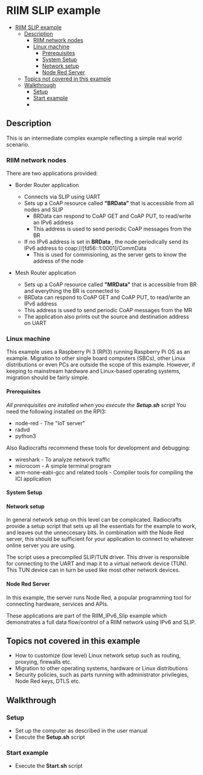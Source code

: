 <!-- pandoc -V geometry:margin=1cm -V fontsize=12pt -V fontfamily=utopia README.md -o README.pdf -->

# RIIM SLIP example

- [RIIM SLIP example](#riim-slip-example)
  - [Description](#description)
    - [RIIM network nodes](#riim-network-nodes)
    - [Linux machine](#linux-machine)
      - [Prerequisites](#prerequisites)
      - [System Setup](#system-setup)
      - [Network setup](#network-setup)
      - [Node Red Server](#node-red-server)
  - [Topics not covered in this example](#topics-not-covered-in-this-example)
  - [Walkthrough](#walkthrough)
    - [Setup](#setup)
    - [Start example](#start-example)
    - [](#)

## Description
This is an intermediate complex example reflecting a simple real world scenario. 

### RIIM network nodes
There are two applications provided:
- Border Router application
    - Connects via SLIP using UART
    - Sets up a CoAP resource called **"BRData"** that is accessible from all nodes and SLIP
        - BRData can respond to CoAP GET and CoAP PUT, to read/write an IPv6 address
        - This address is used to send periodic CoAP messages from the BR
    - If no IPv6 address is set in **BRData** , the node periodically send its IPv6 address to coap://[fd56::1:0001]/CommData
        - This is used for commisioning, as the server gets to know the address of the node

- Mesh Router application
   - Sets up a CoAP resource called **"MRData"** that is accessible from BR and everything the BR is connected to
   - BRData can respond to CoAP GET and CoAP PUT, to read/write an IPv6 address
   - This address is used to send periodic CoAP messages from the MR
   - The application also prints out the source and destination address on UART

### Linux machine
This example uses a Raspberry Pi 3 (RPI3) running Raspberry Pi OS as an example. Migration to other single board computers (SBCs), other Linux distributions or even PCs are outside the scope of this example. However, if keeping to mainstream hardware and Linux-based operating systems, migration should be fairly simple.

#### Prerequisites
*All prerequisites are installed when you execute the **Setup.sh** script*
You need the following installed on the RPI3:
- node-red - The "IoT server"
- radvd
- python3

Also Radiocrafts recommend these tools for development and debugging:
- wireshark - To analyze network traffic
- microcom - A simple terminal program
- arm-none-eabi-gcc and related tools - Compiler tools for compiling the ICI application

#### System Setup

#### Network setup
In general network setup on this level can be complicated. Radiocrafts provide a setup script that sets up all the essentials for the example to work, and leaves out the unneccesary bits. In combination with the Node Red server, this should be sufficient for your application to connect to whatever online server you are using.

The script uses a precompiled SLIP/TUN driver. This driver is responsible for connecting to the UART and map it to a virtual network device (TUN). This TUN device can in turn be used like most other network devices.

#### Node Red Server
In this example, the server runs Node Red, a popular programming tool for connecting hardware, services and APIs. 

These applications are part of the RIIM_IPv6_Slip example which demonstrates a full data flow/control of a RIIM network using IPv6 and SLIP.

## Topics not covered in this example
- How to customize (low level) Linux network setup such as routing, proxying, firewalls etc.
- Migration to other operating systems, hardware or Linux distributions
- Security policies, such as parts running with administrator privilegies, Node Red keys, DTLS etc.

## Walkthrough

### Setup
- Set up the computer as described in the user manual
- Execute the **Setup.sh** script

### Start example
- Execute the **Start.sh** script

### 
